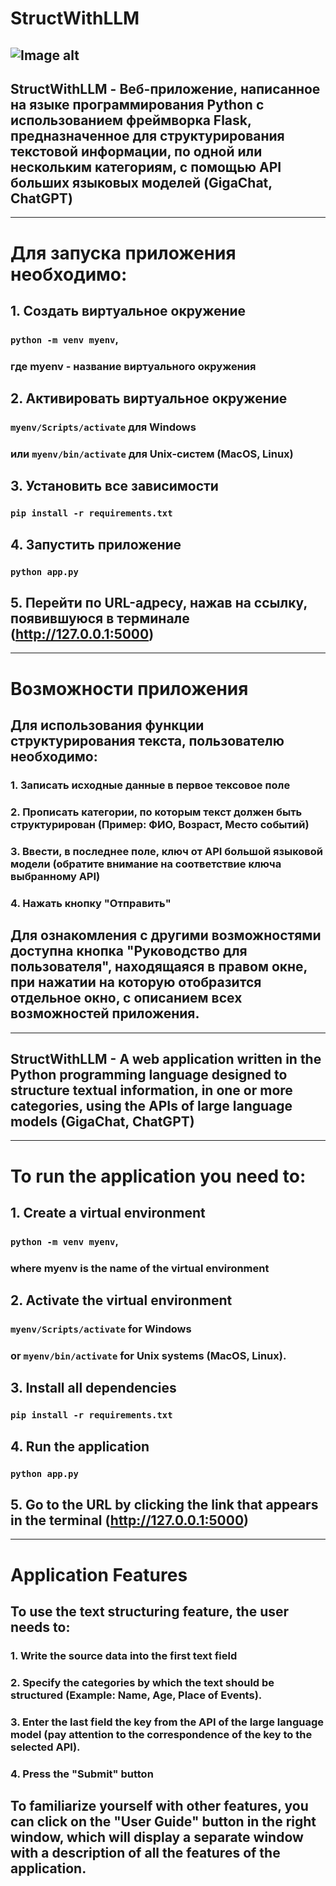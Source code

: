 # StructWithLLM

![Image alt](https://github.com/Nikichop/StructWithLLM/blob/master/StructWithLLM.png)
---

## StructWithLLM - Веб-приложение, написанное на языке программирования Python с использованием фреймворка Flask, предназначенное для структурирования текстовой информации, по одной или нескольким категориям, с помощью API больших языковых моделей (GigaChat, ChatGPT)

---

# Для запуска приложения необходимо:

## 1. Создать виртуальное окружение

### `python -m venv myenv`,

### где myenv - название виртуального окружения

## 2. Активировать виртуальное окружение

### `myenv/Scripts/activate` для Windows

### или `myenv/bin/activate` для Unix-систем (MacOS, Linux)

## 3. Установить все зависимости

### `pip install -r requirements.txt`

## 4. Запустить приложение

### `python app.py`

## 5. Перейти по URL-адресу, нажав на ссылку, появившуюся в терминале (http://127.0.0.1:5000)

---

# Возможности приложения

## Для использования функции структурирования текста, пользователю необходимо:

### 1. Записать исходные данные в первое тексовое поле

### 2. Прописать категории, по которым текст должен быть структурирован (Пример: ФИО, Возраст, Место событий)

### 3. Ввести, в последнее поле, ключ от API большой языковой модели (обратите внимание на соответствие ключа выбранному API)

### 4. Нажать кнопку "Отправить"

## Для ознакомления с другими возможностями доступна кнопка "Руководство для пользователя", находящаяся в правом окне, при нажатии на которую отобразится отдельное окно, с описанием всех возможностей приложения.

---

## StructWithLLM - A web application written in the Python programming language designed to structure textual information, in one or more categories, using the APIs of large language models (GigaChat, ChatGPT)

---

# To run the application you need to:

## 1. Create a virtual environment

### `python -m venv myenv`,

### where myenv is the name of the virtual environment

## 2. Activate the virtual environment

### `myenv/Scripts/activate` for Windows

### or `myenv/bin/activate` for Unix systems (MacOS, Linux).

## 3. Install all dependencies

### `pip install -r requirements.txt`

## 4. Run the application

### `python app.py`

## 5. Go to the URL by clicking the link that appears in the terminal (http://127.0.0.1:5000)

---

# Application Features

## To use the text structuring feature, the user needs to:

### 1. Write the source data into the first text field

### 2. Specify the categories by which the text should be structured (Example: Name, Age, Place of Events).

### 3. Enter the last field the key from the API of the large language model (pay attention to the correspondence of the key to the selected API).

### 4. Press the "Submit" button

## To familiarize yourself with other features, you can click on the "User Guide" button in the right window, which will display a separate window with a description of all the features of the application.


